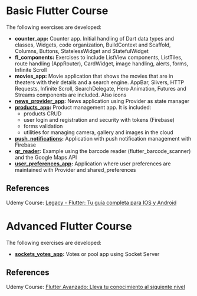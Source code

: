# Basic Flutter Course
The following exercises are developed:
- **counter_app:** Counter app. Initial handling of Dart data types and classes, Widgets, code organization, BuildContext and Scaffold, Columns, Buttons, StatelessWidget and StatefulWidget
- **fl_components:** Exercises to include ListView components, ListTiles, route handling (AppRouter), CardWidget, image handling, alerts, forms, Infinite Scroll
- **movies_app:** Movie application that shows the movies that are in theaters with their details and a search engine. AppBar, Slivers, HTTP Requests, Infinite Scroll, SearchDelegate, Hero Animation, Futures and Streams components are included. Also icons
- **[news_provider_app](basic/news_provider_app/):** News application using Provider as state manager
- **[products_app](basic/products_app/):** Product management app. It is included:
  - products CRUD
  - user login and registration and security with tokens (Firebase)
  - forms validation
  - utilities for managing camera, gallery and images in the cloud
- **[push_notifications](basic/push_notifications/):** Application with push notification management with Firebase
- **[qr_reader](basic/qr_reader/):** Example using the barcode reader (flutter_barcode_scanner) and the Google Maps API
- **[user_preferences_app](basic/user_preferences_app/):** Application where user preferences are maintained with Provider and shared_preferences 

## References
Udemy Course: [Legacy - Flutter: Tu guía completa para IOS y Android](https://www.udemy.com/course/flutter-ios-android-fernando-herrera/)


# Advanced Flutter Course
The following exercises are developed:
- **[sockets_votes_app](advanced/sockets_votes_app/):** Votes or pool app using Socket Server

## References
Udemy Course: [Flutter Avanzado: Lleva tu conocimiento al siguiente nivel](https://www.udemy.com/course/flutter-avanzado-fernando-herrera/)
